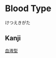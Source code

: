 # Blood Type
けつえきがた

## Kanji
[血](../Kanji/kanji-dict/血.md)[液](../Kanji/kanji-dict/液.md)[型](../Kanji/kanji-dict/型.md)